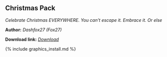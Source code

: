 ## Christmas Pack
*Celebrate Christmas EVERYWHERE. You can’t escape it. Embrace it. Or else*

**Author:** *Dashfox27 (Fox27)*

 **Download link:** *[Download](https://drive.google.com/file/d/1R__La_14UAUNyJ6R0GPTAkiDywGyXPds/view?usp=sharing)*

{% include graphics_install.md %}
